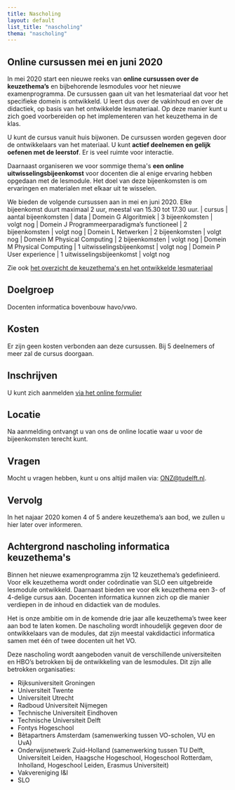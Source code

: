 ```yaml
---
title: Nascholing
layout: default
list_title: "nascholing"
thema: "nascholing"
---
```

## Online cursussen mei en juni 2020
In mei 2020 start een nieuwe reeks van **online cursussen over de keuzethema’s** en bijbehorende lesmodules voor het nieuwe examenprogramma. De cursussen gaan uit van het lesmateriaal dat voor het specifieke domein is ontwikkeld. U leert dus over de vakinhoud en over de didactiek, op basis van het ontwikkelde lesmateriaal. Op deze manier kunt u zich goed voorbereiden op het implementeren van het keuzethema in de klas.

U kunt de cursus vanuit huis bijwonen. De cursussen worden gegeven door de ontwikkelaars van het materiaal. U kunt **actief deelnemen en gelijk oefenen met de leerstof**. Er is veel ruimte voor interactie.

Daarnaast organiseren we voor sommige thema's **een online uitwisselingsbijeenkomst** voor docenten die al enige ervaring hebben opgedaan met de lesmodule. Het doel van deze bijeenkomsten is om ervaringen en materialen met elkaar uit te wisselen.

We bieden de volgende cursussen aan in mei en juni 2020. Elke bijeenkomst duurt maximaal 2 uur, meestal van 15.30 tot 17.30 uur.
| cursus | aantal bijeenkomsten | data
| Domein G Algoritmiek | 3 bijeenkomsten | volgt nog
| Domein J Programmeerparadigma’s functioneel | 2 bijeenkomsten | volgt nog
| Domein L Netwerken | 2 bijeenkomsten | volgt nog
| Domein M Physical Computing | 2 bijeenkomsten | volgt nog
| Domein M Physical Computing | 1 uitwisselingsbijeenkomst | volgt nog
| Domein P User experience | 1 uitwisselingsbijeenkomst | volgt nog

Zie ook [het overzicht de keuzethema's en het ontwikkelde lesmateriaal](https://ieni.github.io/inf2019/)

## Doelgroep
Docenten informatica bovenbouw havo/vwo.

## Kosten
Er zijn geen kosten verbonden aan deze cursussen. Bij 5 deelnemers of meer zal de cursus doorgaan.

## Inschrijven
U kunt zich aanmelden [via het online formulier](https://tudelft.fra1.qualtrics.com/jfe/form/SV_1LZXIjGJc82VROt)

## Locatie
Na aanmelding ontvangt u van ons de online locatie waar u voor de bijeenkomsten terecht kunt.

## Vragen
Mocht u vragen hebben, kunt u ons altijd mailen via: ONZ@tudelft.nl.

## Vervolg
In het najaar 2020 komen 4 of 5 andere keuzethema’s aan bod, we zullen u hier later over informeren.

## Achtergrond nascholing informatica keuzethema's
Binnen het nieuwe examenprogramma zijn 12 keuzethema’s gedefinieerd. Voor elk keuzethema wordt onder coördinatie van SLO een uitgebreide lesmodule ontwikkeld. Daarnaast bieden we voor elk keuzethema een 3- of 4-delige cursus aan. Docenten informatica kunnen zich op die manier verdiepen in de inhoud en didactiek van de modules.

Het is onze ambitie om in de komende drie jaar alle keuzethema’s twee keer aan bod te laten komen. De nascholing wordt inhoudelijk gegeven door de ontwikkelaars van de modules, dat zijn meestal vakdidactici informatica samen met één of twee docenten uit het VO.

Deze nascholing wordt aangeboden vanuit de verschillende universiteiten en HBO’s betrokken bij de ontwikkeling van de lesmodules. Dit zijn alle betrokken organisaties:
* Rijksuniversiteit Groningen
* Universiteit Twente
* Universiteit Utrecht
* Radboud Universiteit Nijmegen
* Technische Universiteit Eindhoven
* Technische Universiteit Delft
* Fontys Hogeschool
* Bètapartners Amsterdam (samenwerking tussen VO-scholen, VU en UvA)
* Onderwijsnetwerk Zuid-Holland (samenwerking  tussen TU Delft, Universiteit Leiden, Haagsche Hogeschool, Hogeschool Rotterdam, Inholland, Hogeschool Leiden, Erasmus Universiteit)
* Vakvereniging I&I
* SLO


